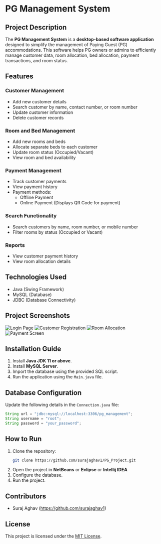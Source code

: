 # PG Management System

## Project Description
The **PG Management System** is a **desktop-based software application** designed to simplify the management of Paying Guest (PG) accommodations. This software helps PG owners or admins to efficiently manage customer data, room allocation, bed allocation, payment transactions, and room status.

## Features

### Customer Management
- Add new customer details
- Search customer by name, contact number, or room number
- Update customer information
- Delete customer records

### Room and Bed Management
- Add new rooms and beds
- Allocate separate beds to each customer
- Update room status (Occupied/Vacant)
- View room and bed availability

### Payment Management
- Track customer payments
- View payment history
- Payment methods:
  - Offline Payment
  - Online Payment (Displays QR Code for payment)

### Search Functionality
- Search customers by name, room number, or mobile number
- Filter rooms by status (Occupied or Vacant)

### Reports
- View customer payment history
- View room allocation details

## Technologies Used
- Java (Swing Framework)
- MySQL (Database)
- JDBC (Database Connectivity)

## Project Screenshots
![Login Page](images/login_page.png)
![Customer Registration](images/customer_registration.png)
![Room Allocation](images/room_allocation.png)
![Payment Screen](images/payment_screen.png)

## Installation Guide
1. Install **Java JDK 11 or above**.
2. Install **MySQL Server**.
3. Import the database using the provided SQL script.
4. Run the application using the `Main.java` file.

## Database Configuration
Update the following details in the `Connection.java` file:
```java
String url = "jdbc:mysql://localhost:3306/pg_management";
String username = "root";
String password = "your_password";
```

## How to Run
1. Clone the repository:
   ```bash
   git clone https://github.com/surajaghav1/PG_Project.git
   ```
2. Open the project in **NetBeans** or **Eclipse** or **Intellij IDEA**
3. Configure the database.
4. Run the project.

## Contributors
- Suraj Aghav (https://github.com/surajaghav1)

## License
This project is licensed under the [MIT License](LICENSE).

